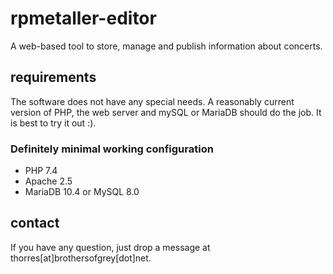 # rpmetaller-editor
A web-based tool to store, manage and publish information about concerts.
## requirements
The software does not have any special needs. A reasonably current version of PHP, the web server and mySQL or MariaDB should do the job. It is best to try it out :).
### Definitely minimal working configuration
* PHP 7.4
* Apache 2.5
* MariaDB 10.4 or MySQL 8.0
## contact
If you have any question, just drop a message at thorres[at]brothersofgrey[dot]net.
